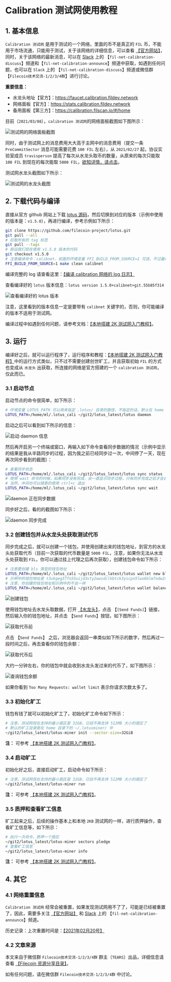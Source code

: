 

# Calibration 测试网使用教程

## 1. 基本信息

`Calibration 测试网` 是用于测试的一个网络，里面的币不是真正的 `FIL` 币，不能用于市场流通，只能用于测试，关于该网络的详细信息，可以查看 [【官方网站】](https://network.filecoin.io/)，同时，关于该网络的最新消息，可以在 [Slack](filecoinproject.slack.com) 上的 【`fil-net-calibration-discuss`】频道和【`fil-net-calibration-announce`】频道中获取，如遇到任何问题，也可以在 `Slack` 上的 【`fil-net-calibration-discuss`】频道或微信群【`Filecoin技术交流-1/2/3/4群`】进行讨论。

**重要信息：**

- 水龙头地址【官方】：https://faucet.calibration.fildev.network
- 网络面板【官方】：https://stats.calibration.fildev.network
- 备用面板【第三方】：https://calibration.filscan.io/#/home

目前（`2021/03/08`），`calibration 测试网`的网络面板截图如下图所示：

![测试网的网络面板截图](./pictures/cali_stats.png)

同时，由于测试网上的消息费用大大高于主网中的消息费用（提交一条 `PreCommitSector` 消息可能需要花费 `100 FIL` 左右），从 `2021/02/27` 起，协议实验室成员 `travisperson` 提高了每次从水龙头取币的数量，从原来的每次只能取 `100 FIL` 到现在的每次能取 `5000 FIL`，[欲知详情，请点击](https://filecoinproject.slack.com/archives/C01D42NNLMS/p1614363209108500)。

测试网水龙头截图如下所示：

![测试网的水龙头截图](./pictures/cali_faucet.png)


## 2. 下载代码与编译

直接从官方 github 网站上下载 [lotus 源码](https://github.com/filecoin-project/lotus)，然后切换到对应的版本（示例中使用的版本是：`v1.5.0`），再进行编译，参考示例如下所示：

```sh
git clone https://github.com/filecoin-project/lotus.git
git pull --all
# 拉取所有的 tag 标签
git pull --tags
# 假设我们现在使用 v1.5.0 版本的代码
git checkout v1.5.0
# 注意编译命令：calibnet，前面的环境变量 FFI_BUILD_FROM_SOURCE=1 可选，不过最好加上
FFI_BUILD_FROM_SOURCE=1 make clean calibnet
```

编译完整的 log 请查看这里：[【编译 calibration 网络的 log 日志】](./files/build_calinet_log.md)

查看编译好的 `lotus` 版本信息：`lotus version 1.5.0+calibnet+git.55b85f314`

![查看编译好的 lotus 版本](./pictures/cali_lotus_version.png)

注意，这里看到的版本信息一定是要带有 `calibnet` 关键字的，否则，你可能编译的版本不适用于测试网。

编译过程中如遇到任何问题，请参考文档：[【本地搭建 2K 测试网入门教程】](https://github.com/filecoin-project/community-china/blob/master/documents/tutorial/local_2k_dev_tutorial/local_2k_dev_tutorial.md)。


## 3. 运行

编译好之后，就可以运行程序了，运行程序和教程：[【本地搭建 2K 测试网入门教程】](https://github.com/filecoin-project/community-china/blob/master/documents/tutorial/local_2k_dev_tutorial/local_2k_dev_tutorial.md)中的运行方式类似，只不过不需要创建创世旷工，并且获取初始 `FIL` 的方式也变成从 `水龙头` 出获取，所连接的网络是官方搭建的一个 `calibration 测试网`，仅此而已。

### 3.1 启动节点

启动节点的命令很简单，如下所示：

```sh
# 环境变量 LOTUS_PATH 可以用来指定 .lotus/ 目录的路径，不指定的话，默认在 home 目录下的 ~/.lotus/ 中
LOTUS_PATH=/home/ml/.lotus_cali ~/git2/lotus_latest/lotus daemon
```

启动之后可以看到如下所示的信息：

![启动 daemon 信息](./pictures/cali_start_daemon.png)

然后再开启另一个终端或窗口，再输入如下命令查看同步数据的情况（示例中显示的结果是我从半路同步的过程，因为我之前已经同步过一次，中间停了一天，现在再次同步看到的截图）：

```sh
# 查看同步状态
LOTUS_PATH=/home/ml/.lotus_cali ~/git2/lotus_latest/lotus sync status
# 使用 wait 命令的时候，如果同步没有完成，会一直显示同步过程，只有同步完成之后才会自动退出
# 当然，中间也可以随意的使用 ctrl+c 退出
LOTUS_PATH=/home/ml/.lotus_cali ~/git2/lotus_latest/lotus sync wait
````

![daemon 正在同步数据](./pictures/cali_sync_status_01.png)

同步好之后，看的的截图如下所示：

![daemon 同步完成](./pictures/cali_sync_status_finished.png)

### 3.2 创建钱包并从水龙头处获取测试代币

同步完成之后，就可以创建一个钱包，并使用创建出来的钱包地址，到官方的水龙头处获取代币（目前一次获取的代币数量是 `5000 FIL`，注意，如果你无法从水龙头处获取到 `FIL`，你可以通过挂上代理之后再次获取），创建钱包命令如下所示：

```sh
# 注意要创建 bls 类型的钱包地址
LOTUS_PATH=/home/ml/.lotus_cali ~/git2/lotus_latest/lotus wallet new bls
# 示例中的钱包地址是 t3ukgeg37fn55uijd3vty2wwsdclkbtck3yscpn5lwo6blm7odw2nasnb2zeg5lmfk3lbobl6uxhh6jukveloq，
# 注意，你创建的钱包地址和示例中的不会一样
LOTUS_PATH=/home/ml/.lotus_cali ~/git2/lotus_latest/lotus wallet balance t3ukgeg37fn55uijd3vty2wwsdclkbtck3yscpn5lwo6blm7odw2nasnb2zeg5lmfk3lbobl6uxhh6jukveloq
````

![创建钱包](./pictures/cali_new_wallet.png)

使用钱包地址去水龙头取数据，打开 [【水龙头】](https://faucet.calibration.fildev.network)，点击 【`[Send Funds]`】链接，然后输入你的钱包地址，并点击 【`Send Funds`】按钮，如下图所示：

![获取代币前](./pictures/cali_faucet_before_send_funds.png)

点击 【`Send Funds`】 之后，浏览器会返回一串类似如下所示的数字，然后再过一段时间之后，再去查看你的钱包余额：

![获取代币后](./pictures/cali_faucet_after_send_funds.png)

大约一分钟左右，你的钱包中就会收到水龙头发过来的代币了，如下图所示：

![查询钱包余额](./pictures/cali_faucet_got_funds.png)

如果你看到 `Too Many Requests: wallet limit` 表示你请求次数太多了。


### 3.3 初始化旷工

钱包有钱了就可以初始化旷工了，初始化旷工命令如下所示：

```sh
# 注意，测试网现在支持的最小扇区是 32GB，已经不再支持 512MB 大小的扇区了
# 默认的旷工目录是在 home 目录下的 ~/.lotusminer/ 中
~/git2/lotus_latest/lotus-miner init --sector-size=32GiB
````

**注：** 可参考 [【本地搭建 2K 测试网入门教程】](https://github.com/filecoin-project/community-china/blob/master/documents/tutorial/local_2k_dev_tutorial/local_2k_dev_tutorial.md)。

### 3.4 启动旷工

初始化好之后，直接启动旷工，启动命令如下所示：

```sh
# 注意，测试网现在支持的最小扇区是 32GB，已经不再支持 512MB 大小的扇区了
~/git2/lotus_latest/lotus-miner run
````

**注：** 可参考 [【本地搭建 2K 测试网入门教程】](https://github.com/filecoin-project/community-china/blob/master/documents/tutorial/local_2k_dev_tutorial/local_2k_dev_tutorial.md)。

### 3.5 质押和查看旷工信息

旷工起来之后，后续的操作基本上和本地 `2KB` 测试网的一样，进行质押操作，查看旷工信息等，如下所示：

```sh
# 执行一次命令，质押一个扇区
~/git2/lotus_latest/lotus-miner sectors pledge
# 查看旷工信息
~/git2/lotus_latest/lotus-miner info
````

**注：** 可参考 [【本地搭建 2K 测试网入门教程】](https://github.com/filecoin-project/community-china/blob/master/documents/tutorial/local_2k_dev_tutorial/local_2k_dev_tutorial.md)。


## 4. 其它

### 4.1 网络重置信息

`Calibration 测试网` 经常会被重置，如果发现测试网用不了了，可能是已经被重置了，因此，需要多关注  [【官方网站】](https://network.filecoin.io/) 和 [Slack](filecoinproject.slack.com) 上的 【`fil-net-calibration-announce`】频道。

历史记录：上次重置时间是：[【2021年02月20号】](https://filecoinproject.slack.com/archives/C01D42NNLMS/p1613779525000400)


### 4.2 文章来源

本文来自于微信群 `Filecoin技术交流-1/2/3/4群` 群主（`TEARS`）出品，详细信息请查看 [【Filecoin 资源分享目录】](./documents/legacy_resource/README.md)。

如有任何问题，请在微信群 `Filecoin技术交流-1/2/3/4群` 中讨论。
